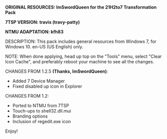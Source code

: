 **ORIGINAL RESOURCES: ImSwordQueen for the 21H2to7 Transformation Pack**

**7TSP VERSION: travis (travy-patty)**

**NTMU ADAPTATION: kfh83**


DESCRIPTION: This pack includes general resources from Windows 7, for Windows 10. en-US (US English) only.

NOTE: When done applying, head up top on the "Tools" menu, select "Clear Icon Cache", and preferably reboot your machine to see all the changes.

CHANGES FROM 1.2.5 **(Thanks, ImSwordQueen)**:
- Added 7 Device Manager
- Fixed disabled up icon in Explorer

CHANGES FROM 1.2:
- Ported to NTMU from 7TSP
- Touch-ups to shell32.dll.mui
- Branding options
- Inclusion of regedit.exe icon

Enjoy!
